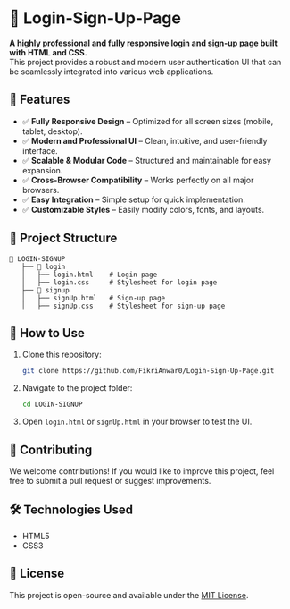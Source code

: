 # 🚀 Login-Sign-Up-Page

**A highly professional and fully responsive login and sign-up page built with HTML and CSS.**  
This project provides a robust and modern user authentication UI that can be seamlessly integrated into various web applications.

## 🌟 Features
- ✅ **Fully Responsive Design** – Optimized for all screen sizes (mobile, tablet, desktop).
- ✅ **Modern and Professional UI** – Clean, intuitive, and user-friendly interface.
- ✅ **Scalable & Modular Code** – Structured and maintainable for easy expansion.
- ✅ **Cross-Browser Compatibility** – Works perfectly on all major browsers.
- ✅ **Easy Integration** – Simple setup for quick implementation.
- ✅ **Customizable Styles** – Easily modify colors, fonts, and layouts.

## 📂 Project Structure
```
📁 LOGIN-SIGNUP
   ├── 📂 login
   │   ├── login.html    # Login page
   │   ├── login.css     # Stylesheet for login page
   ├── 📂 signup
   │   ├── signUp.html   # Sign-up page
   │   ├── signUp.css    # Stylesheet for sign-up page
```

## 🎯 How to Use
1. Clone this repository:
   ```bash
   git clone https://github.com/FikriAnwar0/Login-Sign-Up-Page.git
   ```
2. Navigate to the project folder:
   ```bash
   cd LOGIN-SIGNUP
   ```
3. Open `login.html` or `signUp.html` in your browser to test the UI.

## 📌 Contributing
We welcome contributions! If you would like to improve this project, feel free to submit a pull request or suggest improvements.

## 🛠️ Technologies Used
- HTML5
- CSS3

## 📜 License
This project is open-source and available under the [MIT License](LICENSE).
